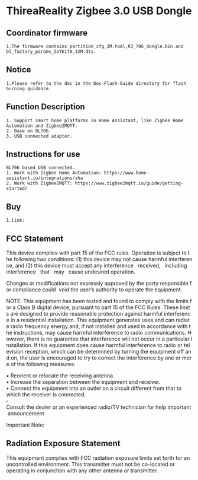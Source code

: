 # ThireaReality Zigbee 3.0 USB Dongle

## Coordinator firmware
    1.The firmware contains partition_cfg_2M.toml,R3_706_dongle.bin and bl_factory_params_IoTKitA_32M.dts.
## Notice
    1.Please refer to the doc in the Doc-Flash-Guide directory for flash burning guidance.

## Function Description
    1. Support smart home platforms in Home Assistant, like Zigbee Home Automation and Zigbee2MQTT.
    2. Base on BL706.
    3. USB connected adapter.

## Instructions for use
    BL706 based USB connected.
    1. Work with Zigbee Home Automation: https://www.home-assistant.io/integrations/zha
    2. Work with Zigbee2MQTT: https://www.zigbee2mqtt.io/guide/getting-started/

## Buy
    1.link:

## FCC Statement
This device complies with part 15 of the FCC rules. Operation is subject to the following two conditions: (1) this device may not cause harmful interference, and (2) this device must accept any interference   received,   including   interference   that   may   cause undesired operation. 

Changes or modifications not expressly approved by the party responsible for compliance could 
void the user’s authority to operate the equipment. 

NOTE: This equipment has been tested and found to comply with the limits for a Class B digital device, pursuant to part 15 of the FCC Rules. These limits are designed to provide reasonable protection against harmful interference in a residential installation. This equipment generates uses and can radiate radio frequency energy and, if not installed and used in accordance with the instructions, may cause harmful interference to radio communications. However, there is no guarantee that interference will not occur in a particular installation. If this equipment does cause harmful interference to radio or television reception, which can be determined by turning the equipment off and on, the user is encouraged to try to correct the interference by one or more of the following measures:  

• Reorient or relocate the receiving antenna.  
• Increase the separation between the equipment and receiver.  
• Connect the equipment into an outlet on a circuit different from that to which the receiver is connected.  
‐ Consult the dealer or an experienced radio/TV technician for help important announcement 

Important Note:
## Radiation Exposure Statement
This equipment complies with FCC radiation exposure limits set forth for an uncontrolled environment. This transmitter must not be co-located or operating in conjunction with any other antenna or transmitter.
